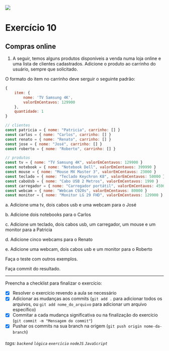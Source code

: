 ![](https://i.imgur.com/xG74tOh.png)

# Exercício 10

## Compras online

1. A seguir, temos alguns produtos disponíveis a venda numa loja online e uma lista de clientes cadastrados. Adicione o produto ao carrinho do usuário, sempre que solicitado.

O formato do item no carrinho deve serguir o seguinte padrão:

```javascript
{
    item: {
        nome: 'TV Samsung 4K',
        valorEmCentavos: 129900
    },
    quantidade: 1
}
```

```javascript
// clientes
const patricia = { nome: "Patricia", carrinho: [] }
const carlos = { nome: "Carlos", carrinho: [] }
const renato = { nome: "Renato", carrinho: [] }
const jose = { nome: "José", carrinho: [] }
const roberto = { nome: "Roberto", carrinho: [] }

// produtos
const tv = { nome: "TV Samsung 4K", valorEmCentavos: 129900 }
const notebook = { nome: "Notebook Dell", valorEmCentavos: 399990 }
const mouse = { nome: "Mouse MX Master 3", valorEmCentavos: 23000 }
const teclado = { nome: "Teclado Keychron K8", valorEmCentavos: 50000 }
const caboUsb = { nome: "Cabo USB 2 Metros", valorEmCentavos: 1990 }
const carregador = { nome: "Carregador portátil", valorEmCentavos: 4590 }
const webcam = { nome: "Webcam C920s", valorEmCentavos: 80000 }
const monitor = { nome: "Monitor LG 29 FHD", valorEmCentavos: 129900 }
```

a. Adicione uma tv, dois cabos usb e uma webcam para o José

b. Adicione dois notebooks para o Carlos

c. Adicione um teclado, dois cabos usb, um carregador, um mouse e um monitor para a Patricia

d. Adicione cinco webcams para o Renato

e. Adicione uma webcam, dois cabos usb e um monitor para o Roberto

Faça o teste com outros exemplos.

Faça commit do resultado.

---

Preencha a checklist para finalizar o exercício:

-   [x] Resolver o exercício revendo a aula se necessário
-   [x] Adicionar as mudanças aos commits (`git add .` para adicionar todos os arquivos, ou `git add nome_do_arquivo` para adicionar um arquivo específico)
-   [x] Commitar a cada mudança significativa ou na finalização do exercício (`git commit -m "Mensagem do commit"`)
-   [x] Pushar os commits na sua branch na origem (`git push origin nome-da-branch`)

###### tags: `backend` `lógica` `exercício` `nodeJS` `JavaScript`
